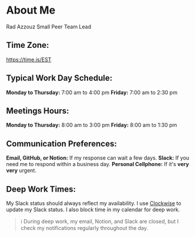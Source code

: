 # About Me

Rad Azzouz
Small Peer Team Lead

## Time Zone: 
https://time.is/EST

## Typical Work Day Schedule:
**Monday to Thursday:** 7:00 am to 4:00 pm
**Friday:** 7:00 am to 2:30 pm

## Meetings Hours:
**Monday to Thursday:** 8:00 am to 3:00 pm
**Friday:** 8:00 am to 1:30 pm

## Communication Preferences:
**Email, GitHub, or Notion:** If my response can wait a few days.
**Slack:** If you need me to respond within a business day.
**Personal Cellphone:** If it's **very very** urgent.


## Deep Work Times:
My Slack status should always reflect my availability. I use [Clockwise](https://www.getclockwise.com/) to update my Slack status. I also block time in my calendar for deep work.

> ℹ️ During deep work, my email, Notion, and Slack are closed, but I check my notifications regularly throughout the day. 
